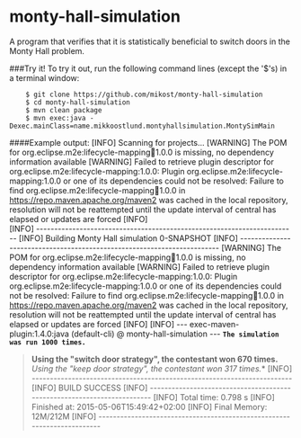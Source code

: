 monty-hall-simulation
=====================

A program that verifies that it is statistically beneficial to switch doors in the Monty Hall problem.

###Try it!
To try it out, run the following command lines (except the '$'s) in a terminal window:

        $ git clone https://github.com/mikost/monty-hall-simulation
        $ cd monty-hall-simulation
        $ mvn clean package
        $ mvn exec:java -Dexec.mainClass=name.mikkoostlund.montyhallsimulation.MontySimMain

####Example output:
        [INFO] Scanning for projects...
        [WARNING] The POM for org.eclipse.m2e:lifecycle-mapping:jar:1.0.0 is missing, no dependency information available
        [WARNING] Failed to retrieve plugin descriptor for org.eclipse.m2e:lifecycle-mapping:1.0.0: Plugin org.eclipse.m2e:lifecycle-mapping:1.0.0 or one of its dependencies could not be resolved: Failure to find org.eclipse.m2e:lifecycle-mapping:jar:1.0.0 in https://repo.maven.apache.org/maven2 was cached in the local repository, resolution will not be reattempted until the update interval of central has elapsed or updates are forced
        [INFO]                                                                         
        [INFO] ------------------------------------------------------------------------
        [INFO] Building Monty Hall simulation 0-SNAPSHOT
        [INFO] ------------------------------------------------------------------------
        [WARNING] The POM for org.eclipse.m2e:lifecycle-mapping:jar:1.0.0 is missing, no dependency information available
        [WARNING] Failed to retrieve plugin descriptor for org.eclipse.m2e:lifecycle-mapping:1.0.0: Plugin org.eclipse.m2e:lifecycle-mapping:1.0.0 or one of its dependencies could not be resolved: Failure to find org.eclipse.m2e:lifecycle-mapping:jar:1.0.0 in https://repo.maven.apache.org/maven2 was cached in the local repository, resolution will not be reattempted until the update interval of central has elapsed or updates are forced
        [INFO] 
        [INFO] --- exec-maven-plugin:1.4.0:java (default-cli) @ monty-hall-simulation ---
        **`The simulation was run 1000 times.`**
> **Using the "switch door strategy", the contestant won 670 times.**
> *Using the "keep door strategy", the contestant won 317 times.**
        [INFO] ------------------------------------------------------------------------
        [INFO] BUILD SUCCESS
        [INFO] ------------------------------------------------------------------------
        [INFO] Total time: 0.798 s
        [INFO] Finished at: 2015-05-06T15:49:42+02:00
        [INFO] Final Memory: 12M/212M
        [INFO] ------------------------------------------------------------------------
